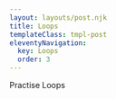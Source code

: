 ```yaml
---
layout: layouts/post.njk
title: Loops
templateClass: tmpl-post
eleventyNavigation:
  key: Loops
  order: 3
---
```

Practise Loops

<script>
    var shoppingCart=[
        {name:"loaf of bread",type:"food",quantity:1,price:.85},{name:"multipack beans",type:"food",quantity:1,price:1},{name:"mushrooms",type:"food",quantity:10,price:.1},{name:"can of beer",type:"alcohol",quantity:4,price:1.1},{name:"prosecco",type:"alcohol",quantity:1,price:8.99},{name:"steak",type:"food",quantity:2,price:3.99},{name:"blue cheese",type:"food",quantity:1,price:2.99},{name:"candles",type:"home",quantity:3,price:1.99},{name:"cheesecake",type:"food",quantity:1,price:4.99},{name:"onions",type:"food",quantity:3,price:.4}
        ];

    //CREATE FUNCTION take arg shoppingCart
    function getTotalPrice(shoppingCart, discountAmount, type){
    //CREATE VAR totalPrice
    var totalPrice = 0;
    //LOOP items in shoppingCart
    for(var item of shoppingCart){
    //IF item.type === food
    if(item.type === type || type === 'any'){
        //SUB 20% from item.price
        var discountPrice = item.price - ((item.price * discountAmount) / 100);
       // console.log(discountPrice);
        //ADD discountPrice to totalPrice
        totalPrice += discountPrice * item.quantity; 
    }
    else{
         //ADD price to VAR totalPrice
    //Times by quantity
   totalPrice += item.price * item.quantity;
    }
   
    }
    //return VAR totalPrice
    return totalPrice;
    };
    console.log(getTotalPrice(shoppingCart, 30, 'any'));

    function lowHighPrice(cart, lowPrice, highPrice, quantity){
       var arrItems = [];
       var price = 0; 

       for(var item of cart){
           quantity ? price = item.price * item.quantity : price = item.price; //if else statement (if quantity = true then price = item.price * item.quantity else price = item.price ) 

        if(item.price >= lowPrice && item.price <= highPrice){
            arrItems.push(item);
           }
        }
               return arrItems;
       }
    
    console.log(lowHighPrice(shoppingCart, 0.2, 1, true));

 var numberArray = [3,6,1,68,23,15,3,9,56,10];
 function mean(numberArray){
     var totalSum = 0;
     for(var i = 0; i < numberArray.length ; i++) {
    totalSum += numberArray[i];
    //console.log(totalSum);
 }
     return totalSum / numberArray.length;

 }
console.log(mean(numberArray));

function median(numberArray){
    var sortedNumber = numberArray.sort(function(a,b){return a - b});
    var value = sortedNumber[sortedNumber.length/2 | 0];
    return value;
}
console.log(median(numberArray));

function mode (numberArray) {
  var modes , count = [], i, number, maxIndex = 0;

    for (i = 0; i < numberArray.length; i += 1) {
        number = numberArray[i];
        count[number] = (count[number] || 0) + 1;
        if (count[number] > maxIndex) {
            maxIndex = count[number];
        }
    }

    for (i in count)
        if (count.hasOwnProperty(i)) {
            if (count[i] === maxIndex) {
                modes = Number(i);
            }
        }

    return modes;
    }
console.log(mode(numberArray));

 function getNumberType(numberArray, type){
     switch (type){
        case 'mean':
             return mean(numberArray);  
            break;
        case 'median':
            return median(numberArray);
            break;
        case 'mode':
            return mode(numberArray);
            break;

        default:
            return numberArray;
     }
 }
 console.log(getNumberType(numberArray, 'mode'));
    </script>
    